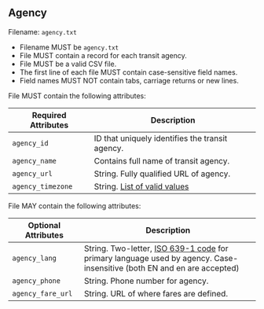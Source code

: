 ## Agency
Filename: `agency.txt`

 *  Filename MUST be `agency.txt`
 *  File MUST contain a record for each transit agency.
 *  File MUST be a valid CSV file.
 *  The first line of each file MUST contain case-sensitive field names.
 *  Field names MUST NOT contain tabs, carriage returns or new lines.

File MUST contain the following attributes:

Required Attributes	| Description										
----------			| -------------		
`agency_id`			| ID that uniquely identifies the transit agency.
`agency_name`		| Contains full name of transit agency.
`agency_url`		| String. Fully qualified URL of agency.
`agency_timezone`	| String. [List of valid values](https://en.wikipedia.org/wiki/List_of_tz_database_time_zones)

File MAY contain the following attributes:

Optional Attributes	| Description										
----------			| -------------		
`agency_lang`		| String. Two-letter, [ISO 639-1 code](http://www.loc.gov/standards/iso639-2/php/code_list.php) for primary language used by agency.  Case-insensitive (both EN and en are accepted)
`agency_phone`		| String. Phone number for agency.
`agency_fare_url`	| String. URL of where fares are defined.

